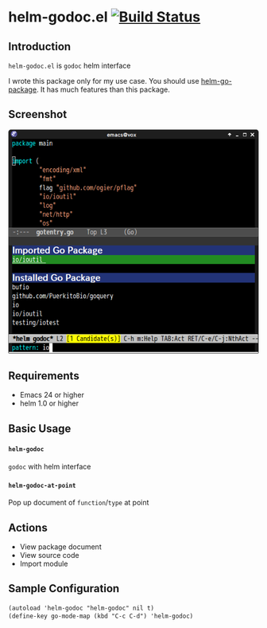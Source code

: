 # helm-godoc.el [![Build Status](https://travis-ci.org/syohex/emacs-helm-godoc.png)](https://travis-ci.org/syohex/emacs-helm-godoc)

## Introduction

`helm-godoc.el` is `godoc` helm interface

I wrote this package only for my use case.
You should use [helm-go-package](https://github.com/yasuyk/helm-go-package).
It has much features than this package.


## Screenshot

![helm-godoc](image/helm-godoc.png)


## Requirements

* Emacs 24 or higher
* helm 1.0 or higher


## Basic Usage

#### `helm-godoc`

`godoc` with helm interface

#### `helm-godoc-at-point`

Pop up document of `function`/`type` at point

## Actions

* View package document
* View source code
* Import module


## Sample Configuration

```elisp
(autoload 'helm-godoc "helm-godoc" nil t)
(define-key go-mode-map (kbd "C-c C-d") 'helm-godoc)
```

